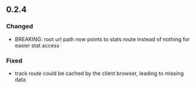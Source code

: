 ## 0.2.4

### Changed

- BREAKING: root url path now points to stats route instead of nothing for easier stat access

### Fixed

- track route could be cached by the client browser, leading to missing data
